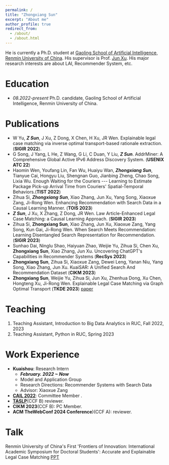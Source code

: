```yaml
---
permalink: /
title: "Zhongxiang Sun"
excerpt: "About me"
author_profile: true
redirect_from: 
  - /about/
  - /about.html
---
```


He is currently a Ph.D. student at [Gaoling School of Artificial Intelligence, Renmin University of China](http://ai.ruc.edu.cn/english/index.htm). His supervisor is Prof. [Jun Xu](https://scholar.google.com/citations?user=su14mcEAAAAJ). His major research interests are about LAI, Recommender System, etc. 

Education
======
* *08.2022-present* Ph.D. candidate, Gaoling School of Artificial Intelligence, Renmin University of China.


Publications
======
* W Yu, ***Z Sun***, J Xu, Z Dong, X Chen, H Xu, JR Wen. Explainable legal case matching via inverse optimal transport-based rationale extraction. (**SIGIR 2022**).
* G Song, J Yang, L He, Z Wang, G Li, C Duan, Y Liu, ***Z Sun***. AddrMiner: A Comprehensive Global Active IPv6 Address Discovery System. (**USENIX ATC 22**)
* Haomin Wen, Youfang Lin, Fan Wu, Huaiyu Wan, ***Zhongxiang Sun***, Tianyue Cai, Hongyu Liu, Shengnan Guo, Jianbing Zheng, Chao Song, Lixia Wu. Enough Waiting for the Couriers --- Learning to Estimate Package Pick-up Arrival Time from Couriers' Spatial-Temporal Behaviors.(**TIST 2022**)
* Zihua Si, ***Zhongxiang Sun***, Xiao Zhang, Jun Xu, Yang Song, Xiaoxue Zang, Ji-Rong Wen. Enhancing Recommendation with Search Data in a Causal Learning Manner. (**TOIS 2023**)
* ***Z Sun***, J Xu, X Zhang, Z Dong, JR Wen. Law Article-Enhanced Legal Case Matching: a Causal Learning Approach. (**SIGIR 2023**)
* Zihua Si, **Zhongxiang Sun**, Xiao Zhang, Jun Xu, Xiaoxue Zang, Yang Song, Kun Gai, Ji-Rong Wen. When Search Meets Recommendation: Learning Disentangled Search Representation for Recommendation. (**SIGIR 2023**)
* Sunhao Dai, Ninglu Shao, Haiyuan Zhao, Weijie Yu, Zihua Si, Chen Xu, **Zhongxiang Sun**, Xiao Zhang, Jun Xu. Uncovering ChatGPT's Capabilities in Recommender Systems (**RecSys 2023**)
*  **Zhongxiang Sun**, Zihua Si, Xiaoxue Zang, Dewei Leng, Yanan Niu, Yang Song, Xiao Zhang, Jun Xu. KuaiSAR: A Unified Search And Recommendation Dataset (**CIKM 2023**)
* **Zhongxiang Sun**, Weijie Yu, Zihua Si, Jun Xu, Zhenhua Dong, Xu Chen, Hongteng Xu, Ji-Rong Wen. Explainable Legal Case Matching via Graph Optimal Transport (**TKDE 2023**) [paper](https://ieeexplore.ieee.org/stamp/stamp.jsp?tp=&arnumber=10285038)




Teaching
======
1. Teaching Assistant, Introduction to Big Data Analytics in RUC, Fall 2022, 2023
2. Teaching Assistant, Python in RUC, Spring 2023

Work Experience
======

- **Kuaishou**: Research Intern
  - ***February. 2022 ~ Now***
  - Model and Application Group
  - Research Directions: Recommender Systems with Search Data
  - Advisor: Xiaoxue Zang
- [**CAIL 2022**](http://cail.cipsc.org.cn/index.html): Committee Member .
- [**TASLP**](https://signalprocessingsociety.org/publications-resources/ieeeacm-transactions-audio-speech-and-language-processing)(CCF B) reviewer.
- **CIKM 2023**(CCF B): PC Member.
- **ACM TheWebConf 2024 Conference**)(CCF A): reviewer.

Talk
======
Renmin University of China's First 'Frontiers of Innovation: International Academic Symposium for Doctoral Students': Accurate and Explainable Legal Case Matching [PPT](https://drive.google.com/file/d/1TxD8YiEUV4R7nvxL46bRJ_YGata4P8QZ/view?usp=sharing)

